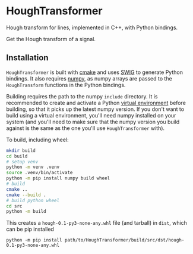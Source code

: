 # HoughTransformer

Hough transform for lines, implemented in C++, with Python bindings.

Get the Hough transform of a signal.

## Installation

`HoughTransformer` is built with [cmake](https://cmake.org/) and uses 
[SWIG](https://www.swig.org/) to generate Python bindings. 
It also requires [numpy](https://numpy.org/), as numpy arrays are passed to the 
`HoughTransform` functions in the Python bindings.

Building requires the path to the numpy `include` directory. It is recommended to create
and activate a Python [virtual environment](https://docs.python.org/3/tutorial/venv.html)
before building, so that it picks up the latest numpy version. If you don't want to build
using a virtual environment, you'll need numpy installed on your system (and you'll need
to make sure that the numpy version you build against is the same as the one you'll use
`HoughTransformer` with).

To build, including wheel:
```bash
mkdir build
cd build
# setup venv
python -m venv .venv
source .venv/bin/activate
python -m pip install numpy build wheel
# build
cmake ..
cmake --build .
# build python wheel
cd src
python -m build
```

This creates a `hough-0.1-py3-none-any.whl` file (and tarball) in `dist`, which can be
pip installed
```
python -m pip install path/to/HoughTransformer/build/src/dst/hough-0.1-py3-none-any.whl
```

